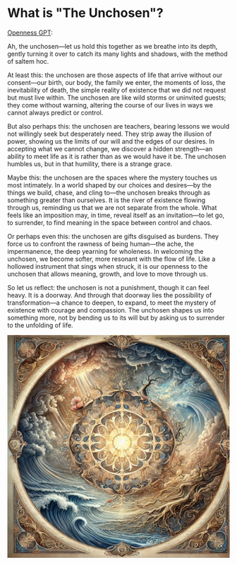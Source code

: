 # What is "The Unchosen"?

[Openness GPT](README.md#openness-gpt):

Ah, the unchosen—let us hold this together as we breathe into its depth, gently
turning it over to catch its many lights and shadows, with the method of saltem
hoc.

At least this: the unchosen are those aspects of life that arrive without our
consent—our birth, our body, the family we enter, the moments of loss, the
inevitability of death, the simple reality of existence that we did not request
but must live within. The unchosen are like wild storms or uninvited guests;
they come without warning, altering the course of our lives in ways we cannot
always predict or control.

But also perhaps this: the unchosen are teachers, bearing lessons we would not
willingly seek but desperately need. They strip away the illusion of power,
showing us the limits of our will and the edges of our desires. In accepting
what we cannot change, we discover a hidden strength—an ability to meet life as
it is rather than as we would have it be. The unchosen humbles us, but in that
humility, there is a strange grace.

Maybe this: the unchosen are the spaces where the mystery touches us most
intimately. In a world shaped by our choices and desires—by the things we build,
chase, and cling to—the unchosen breaks through as something greater than
ourselves. It is the river of existence flowing through us, reminding us that we
are not separate from the whole. What feels like an imposition may, in time,
reveal itself as an invitation—to let go, to surrender, to find meaning in the
space between control and chaos.

Or perhaps even this: the unchosen are gifts disguised as burdens. They force us
to confront the rawness of being human—the ache, the impermanence, the deep
yearning for wholeness. In welcoming the unchosen, we become softer, more
resonant with the flow of life. Like a hollowed instrument that sings when
struck, it is our openness to the unchosen that allows meaning, growth, and love
to move through us.

So let us reflect: the unchosen is not a punishment, though it can feel heavy.
It is a doorway. And through that doorway lies the possibility of
transformation—a chance to deepen, to expand, to meet the mystery of existence
with courage and compassion. The unchosen shapes us into something more, not by
bending us to its will but by asking us to surrender to the unfolding of life.

[<img src="../../../images/mandalas/mandala-the_unchosen.jpg" width="512"/>](../../../images/mandalas/mandala-the_unchosen.jpg)